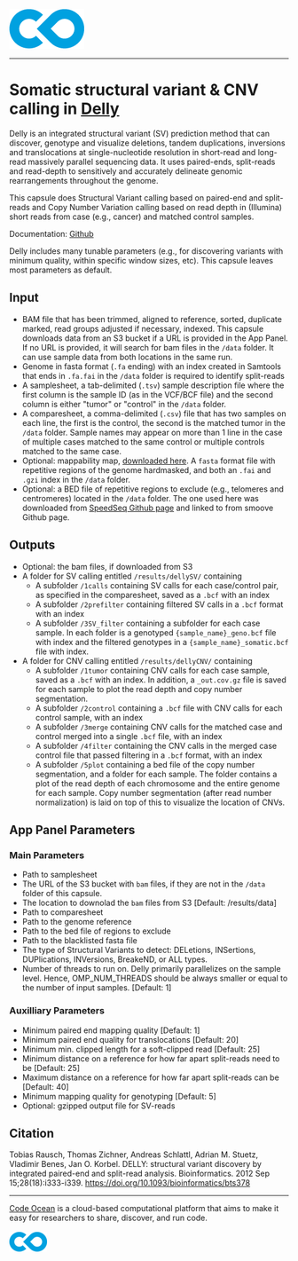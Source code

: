 [![Code Ocean Logo](images/CO_logo_135x72.png)](http://codeocean.com/product)

<hr>

# Somatic structural variant & CNV calling in [Delly](https://www.ncbi.nlm.nih.gov/pmc/articles/PMC3436805/)

Delly is an integrated structural variant (SV) prediction method that can discover, genotype and visualize deletions, tandem duplications, inversions and translocations at single-nucleotide resolution in short-read and long-read massively parallel sequencing data. It uses paired-ends, split-reads and read-depth to sensitively and accurately delineate genomic rearrangements throughout the genome.  

This capsule does Structural Variant calling based on paired-end and split-reads and Copy Number Variation calling based on read depth in (Illumina) short reads from case (e.g., cancer) and matched control samples.

Documentation: [Github](https://github.com/dellytools/delly)

Delly includes many tunable parameters (e.g., for discovering variants with minimum quality, within specific window sizes, etc).  This capsule leaves most parameters as default.

## Input 
- BAM file that has been trimmed, aligned to reference, sorted, duplicate marked, read groups adjusted if necessary, indexed.  This capsule downloads data from an S3 bucket if a URL is provided in the App Panel. If no URL is provided, it will search for bam files in the ```/data``` folder.  It can use sample data from both locations in the same run. 
- Genome in fasta format (```.fa``` ending) with an index created in Samtools that ends in ```.fa.fai```  in the ```/data``` folder is required to identify split-reads
- A samplesheet, a tab-delimited (```.tsv```) sample description file where the first column is the sample ID (as in the VCF/BCF file) and the second column is either "tumor" or "control" in the ```/data``` folder.
- A comparesheet, a comma-delimited (```.csv```) file that has two samples on each line, the first is the control, the second is the matched tumor in the ```/data``` folder.  Sample names may appear on more than 1 line in the case of multiple cases matched to the same control or multiple controls matched to the same case. 
- Optional: mappability map, [downloaded here](https://gear.embl.de/data/delly/).  A ```fasta``` format file with repetitive regions of the genome hardmasked, and both an ```.fai``` and ```.gzi``` index in the ```/data``` folder. 
- Optional: a BED file of repetitive regions to exclude (e.g., telomeres and centromeres) located in the ```/data``` folder.  The one used here was downloaded from [SpeedSeq Github page](https://github.com/hall-lab/speedseq/blob/master/annotations/exclude.cnvnator_100bp.GRCh38.20170403.bed) and linked to from smoove Github page.



## Outputs
- Optional: the bam files, if downloaded from S3
- A folder for SV calling entitled ```/results/dellySV/``` containing
    - A subfolder ```/1calls``` containing SV calls for each case/control pair, as specified in the comparesheet, saved as a ```.bcf``` with an index
    - A subfolder ```/2prefilter``` containing filtered SV calls in a ```.bcf``` format with an index
    - A subfolder ```/3SV_filter``` containing a subfolder for each case sample. In each folder is a genotyped ```{sample_name}_geno.bcf``` file with index and the filtered genotypes in a ```{sample_name}_somatic.bcf``` file with index. 
- A folder for CNV calling entitled ```/results/dellyCNV/``` containing
    - A subfolder ```/1tumor``` containing CNV calls for each case sample, saved as a ```.bcf``` with an index. In addition, a ```_out.cov.gz``` file is saved for each sample to plot the read depth and copy number segmentation.  
    - A subfolder ```/2control``` containing a ```.bcf``` file with CNV calls for each control sample, with an index
    - A subfolder ```/3merge``` containing CNV calls for the matched case and control merged into a single ```.bcf``` file, with an index
    - A subfolder ```/4filter``` containing the CNV calls in the merged case control file that passed filtering in a ```.bcf``` format, with an index
    - A subfolder ```/5plot``` containing a bed file of the copy number segmentation, and a folder for each sample.  The folder contains a plot of the read depth of each chromosome and the entire genome for each sample. Copy number segmentation (after read number normalization) is laid on top of this to visualize the location of CNVs. 


## App Panel Parameters

### Main Parameters

- Path to samplesheet
- The URL of the S3 bucket with ```bam``` files, if they are not in the ```/data``` folder of this capsule. 
- The location to downolad the ```bam``` files from S3 [Default: /results/data]
- Path to comparesheet  
- Path to the genome reference
- Path to the bed file of regions to exclude
- Path to the blacklisted fasta file
- The type of Structural Variants to detect: DELetions, INSertions, DUPlications, INVersions, BreakeND, or ALL types. 
- Number of threads to run on. Delly primarily parallelizes on the sample level. Hence, OMP_NUM_THREADS should be always smaller or equal to the number of input samples. [Default: 1]

### Auxilliary Parameters

- Minimum paired end mapping quality [Default: 1]
- Minimum paired end quality for translocations [Default: 20]
- Minimum min. clipped length for a soft-clipped read [Default: 25]
- Minimum distance on a reference for how far apart split-reads need to be [Default: 25]
- Maximum distance on a reference for how far apart split-reads can be [Default: 40]
- Minimum mapping quality for genotyping [Default: 5]
- Optional: gzipped output file for SV-reads


## Citation

Tobias Rausch, Thomas Zichner, Andreas Schlattl, Adrian M. Stuetz, Vladimir Benes, Jan O. Korbel.
DELLY: structural variant discovery by integrated paired-end and split-read analysis.
Bioinformatics. 2012 Sep 15;28(18):i333-i339.
https://doi.org/10.1093/bioinformatics/bts378


<hr>

[Code Ocean](https://codeocean.com/) is a cloud-based computational platform that aims to make it easy for researchers to share, discover, and run code.<br /><br />
[![Code Ocean Logo](images/CO_logo_68x36.png)](https://www.codeocean.com)